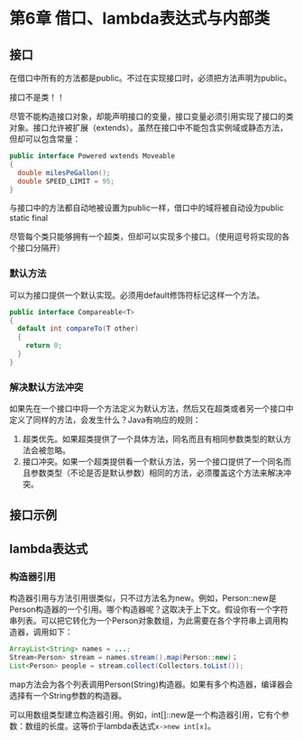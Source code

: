 # 第6章 借口、lambda表达式与内部类

## 接口
在借口中所有的方法都是public。不过在实现接口时，必须把方法声明为public。

接口不是类！！

尽管不能构造接口对象，却能声明接口的变量，接口变量必须引用实现了接口的类对象。接口允许被扩展（extends）。虽然在接口中不能包含实例域或静态方法，但却可以包含常量：
```java
public interface Powered wxtends Moveable
{
  double milesPeGallon();
  double SPEED_LIMIT = 95;
}
```
与接口中的方法都自动地被设置为public一样，借口中的域将被自动设为public static final

尽管每个类只能够拥有一个超类，但却可以实现多个接口。（使用逗号将实现的各个接口分隔开）

### 默认方法
可以为接口提供一个默认实现。必须用default修饰符标记这样一个方法。
```java
public interface Compareable<T>
{
  default int compareTo(T other)
  {
    return 0;
  }
}
```

### 解决默认方法冲突
如果先在一个接口中将一个方法定义为默认方法，然后又在超类或者另一个接口中定义了同样的方法，会发生什么？Java有响应的规则：
1. 超类优先。如果超类提供了一个具体方法，同名而且有相同参数类型的默认方法会被忽略。
2. 接口冲突。如果一个超类提供看一个默认方法，另一个接口提供了一个同名而且参数类型（不论是否是默认参数）相同的方法，必须覆盖这个方法来解决冲突。

## 接口示例
## lambda表达式
### 构造器引用

构造器引用与方法引用很类似，只不过方法名为new。例如，Person::new是Person构造器的一个引用。哪个构造器呢？这取决于上下文。假设你有一个字符串列表。可以把它转化为一个Person对象数组，为此需要在各个字符串上调用构造器，调用如下：
```java
ArrayList<String> names = ...;
Stream<Person> stream = names.stream().map(Person::new)；
List<Person> people = stream.collect(Collectors.toList());
```
map方法会为各个列表调用Person(String)构造器。如果有多个构造器，编译器会选择有一个String参数的构造器。

可以用数组类型建立构造器引用。例如，int[]::new是一个构造器引用，它有个参数：数组的长度。这等价于lambda表达式`x->new int[x]`。

